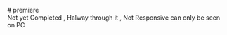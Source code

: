 #   p r e m i e r e <br>
Not yet Completed , Halway through it , Not Responsive can only be seen on PC 
 
 
